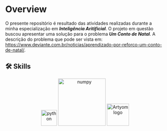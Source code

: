 
# Overview
O presente repositório é resultado das atividades realizadas durante a minha especialização em _**Inteligência Aritificial**_.
O projeto em questão buscou apresentar uma solução para o problema _**Um Conto de Natal**_. A descrição do problema que pode ser vista em: https://www.deviante.com.br/noticias/aprendizado-por-reforco-um-conto-de-natal/.

## 🛠 Skills   
<p align="center">
  <img src="https://upload.wikimedia.org/wikipedia/commons/c/c3/Python-logo-notext.svg" alt="python" width="50" />
  <img src="https://upload.wikimedia.org/wikipedia/commons/3/31/NumPy_logo_2020.svg" alt="numpy" width="150" />
    <img src="https://cdn.rawgit.com/ourcodeworld/robotyper/15f3393c/robotyper.png" width="70" title="Artyom logo">

</p>
